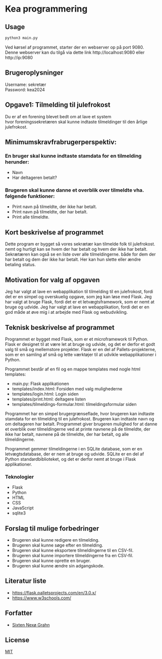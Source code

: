 # Kea programmering

## Usage

```bash
python3 main.py
```

Ved kørsel af programmet, starter der en webserver op på port 9080.\
Denne webserver kan du tilgå via dette link http://localhost:9080 eller http://ip:9080
## Brugeroplysninger
Username: sekretær\
Password: kea2024

## Opgave1: Tilmelding til julefrokost
Du er af en forening blevet bedt om at lave et system\
hvor foreningssekretæren skal kunne indtaste tilmeldinger til den årlige julefrokost.
## Minimumskravfrabrugerperspektiv:
### En bruger skal kunne indtaste stamdata for en tilmelding herunder: 
- Navn
- Har deltageren betalt? 

### Brugeren skal kunne danne et overblik over tilmeldte vha. følgende funktioner:
- Print navn på tilmeldte, der ikke har betalt.
- Print navn på tilmeldte, der har betalt.
- Print alle tilmeldte. 

## Kort beskrivelse af programmet
Dette program er bygget så vores sekrætær kan tilmelde folk til julefrokost.\
nemt og hurtigt kan se hvem der har betalt og hvem der ikke har betalt.\
Sekrætæren kan også se en liste over alle tilmeldingerne. både for dem der har betalt og dem der ikke har betalt.
Her kan hun slette eller ændre betaling status.

## Motivation for valg af opgaven
Jeg har valgt at lave en webapplikation til tilmelding til en julefrokost, fordi det er en simpel og overskuelig opgave, som jeg kan løse med Flask. Jeg har valgt at bruge Flask, fordi det er et letvægtsframework, som er nemt at bruge og udvide. Jeg har valgt at lave en webapplikation, fordi det er en god måde at øve mig i at arbejde med Flask og webudvikling.

## Teknisk beskrivelse af programmet
Programmet er bygget med Flask, som er et microframework til Python. Flask er designet til at være let at bruge og udvide, og det er derfor et godt valg til små og mellemstore projekter. Flask er en del af Pallets-projekterne, som er en samling af små og lette værktøjer til at udvikle webapplikationer i Python.

Programmet består af en fil og en mappe templates med nogle html templates:
- main.py: Flask applikationen
- templates/index.html: Forsiden med valg mulighederne
- templates/login.html: Login siden
- templates/print.html: deltagere listen
- templates/tilmeldings-formular.html: tilmeldingsformular siden

Programmet har en simpel brugergrænseflade, hvor brugeren kan indtaste stamdata for en tilmelding til en julefrokost. Brugeren kan indtaste navn og om deltageren har betalt. Programmet giver brugeren mulighed for at danne et overblik over tilmeldingerne ved at printe navnene på de tilmeldte, der ikke har betalt, navnene på de tilmeldte, der har betalt, og alle tilmeldingerne.

Programmet gemmer tilmeldingerne i en SQLite database, som er en letvægtsdatabase, der er nem at bruge og udvide. SQLite er en del af Python standardbiblioteket, og det er derfor nemt at bruge i Flask applikationer.

### Teknologier
- Flask
- Python
- HTML
- CSS
- JavaScript
- sqlite3

## Forslag til mulige forbedringer
- Brugeren skal kunne redigere en tilmelding.
- Brugeren skal kunne søge efter en tilmelding.
- Brugeren skal kunne eksportere tilmeldingerne til en CSV-fil.
- Brugeren skal kunne importere tilmeldingerne fra en CSV-fil.
- Brugeren skal kunne oprette en bruger.
- Brugeren skal kunne ændre sin adgangskode.

## Literatur liste
- https://flask.palletsprojects.com/en/3.0.x/
- https://www.w3schools.com/

## Forfatter
- [Sixten Nexø Grahn]()

## License
[MIT](https://choosealicense.com/licenses/mit/)

```